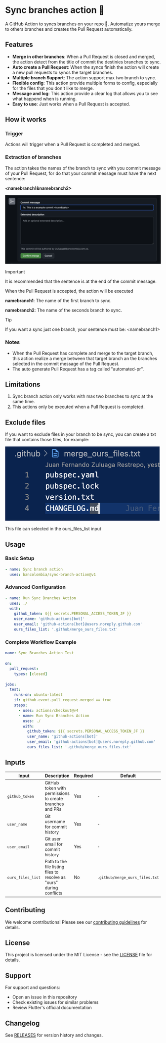 # Sync branches action 🤖

A GitHub Action to syncs branches on your repo 🎉. Automatize yours merge to others branches and creates the Pull Request automatically.

## Features

- **Merge in other branches**: When a Pull Request is closed and merged, the action detect from the title of commit the destinies branches to sync.
- **Auto create a Pull Request**: When the syncs finish the action will create a new pull requests to syncs the target branches.
- **Multiple branch Support**: The action support max two branch to sync.
- **Flexible config**: This action provide multiple forms to config, especially for the files that you don't like to merge.
- **Message and log**: This action provide a clear log that allows you to see what happend when is running.
- **Easy to use**: Just works when a Pull Request is accepted.

## How it works

### Trigger

Actions will trigger when a Pull Request is completed and merged.

### Extraction of branches

The action takes the names of the branch to sync with you commit message of your Pull Request, for do that your commit message must have the next sentence:

**<namebranch1&namebranch2>**

![merge title](./docs/img/merge_image.png)

> [!IMPORTANT]
> It is recommended that the sentence is at the end of the commit message.

When the Pull Request is accepted, the action will be executed

**namebranch1**: The name of the first branch to sync.

**namebranch2**: The name of the seconds branch to sync.

> [!TIP]
> If you want a sync just one branch, your sentence must be: \<namebranch1>

### Notes

- When the Pull Request has complete and merge to the target branch, this action realize a merge between that target branch an the branches selected in the commit message of the Pull Request.
- The auto generate Pull Request has a tag called "automated-pr".

## Limitations

1. Sync branch action only works with max two branches to sync at the same time.
2. This actions only be executed when a Pull Request is completed.

## Exclude files

If you want to exclude files in your branch to be sync, you can create a txt file that contains those files, for example:

![exclude_file](./docs/img/exclude_files.png)

This file can selected in the ours_files_list input

## Usage

### Basic Setup

```yaml
- name: Sync branch action
  uses: bancolombia/sync-branch-action@v1
```

### Advanced Configuration

```yaml
- name: Run Sync Branches Action
  uses: ./
  with:
    github_token: ${{ secrets.PERSONAL_ACCESS_TOKEN_JF }}
    user_name: 'github-actions[bot]'
    user_email: 'github-actions[bot]@users.noreply.github.com'
    ours_files_list: '.github/merge_ours_files.txt'
```

### Complete Workflow Example

```yaml
name: Sync Branches Action Test

on:
  pull_request:
    types: [closed]

jobs:
  test:
    runs-on: ubuntu-latest
    if: github.event.pull_request.merged == true
    steps:
      - uses: actions/checkout@v4   
      - name: Run Sync Branches Action
        uses: ./
        with:
          github_token: ${{ secrets.PERSONAL_ACCESS_TOKEN_JF }}
          user_name: 'github-actions[bot]'
          user_email: 'github-actions[bot]@users.noreply.github.com'
          ours_files_list: '.github/merge_ours_files.txt'
```

## Inputs

| Input | Description | Required | Default |
|-------|-------------|----------|---------|
| `github_token` | GitHub token with permissions to create branches and PRs | Yes | - |
| `user_name` | Git username for commit history | Yes | - |
| `user_email` | Git user email for commit history | Yes | - |
| `ours_files_list` | Path to the file listing files to resolve as "ours" during conflicts | No | `.github/merge_ours_files.txt` |


## Contributing

We welcome contributions! Please see our [contributing guidelines](CONTRIBUTING.md) for details.

## License

This project is licensed under the MIT License - see the [LICENSE](LICENSE) file for details.

## Support

For support and questions:
- Open an issue in this repository
- Check existing issues for similar problems
- Review Flutter's official documentation

## Changelog

See [RELEASES](https://github.com/bancolombia/sync-branches-action/releases) for version history and changes.